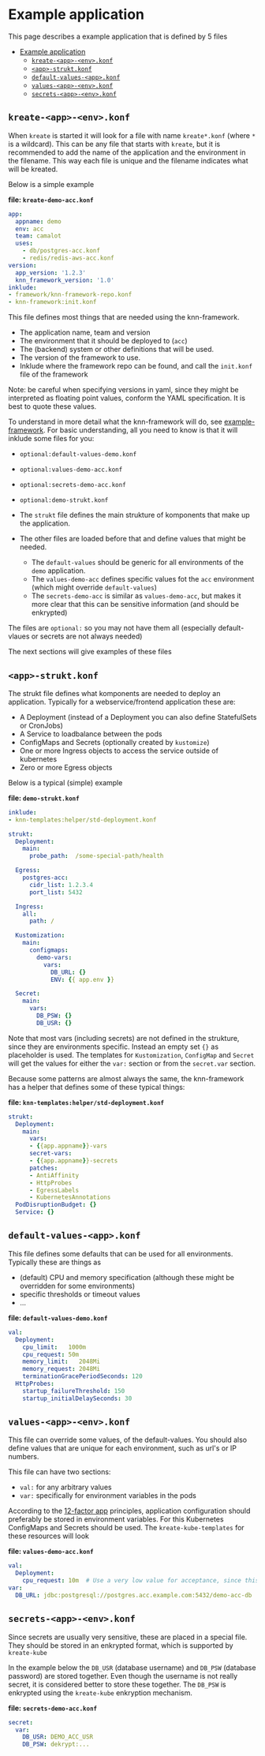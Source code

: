 # Example application

This page describes a example application that is defined by 5 files
- [Example application](#example-application)
  - [`kreate-<app>-<env>.konf`](#kreate-app-envkonf)
  - [`<app>-strukt.konf`](#app-struktkonf)
  - [`default-values-<app>.konf`](#default-values-appkonf)
  - [`values-<app>-<env>.konf`](#values-app-envkonf)
  - [`secrets-<app>-<env>.konf`](#secrets-app-envkonf)


## `kreate-<app>-<env>.konf`
When `kreate` is started it will look for a file with name `kreate*.konf` (where `*` is a wildcard).
This can be any file that starts with `kreate`, but it is recommended to add the name of
the application and the environment in the filename.
This way each file is unique and the filename indicates what will be kreated.

Below is a simple example

**file: `kreate-demo-acc.konf`**
```yaml
app:
  appname: demo
  env: acc
  team: camalot
  uses:
    - db/postgres-acc.konf
    - redis/redis-aws-acc.konf
version:
  app_version: '1.2.3'
  knn_framework_version: '1.0'
inklude:
- framework/knn-framework-repo.konf
- knn-framework:init.konf
```
This file defines most things that are needed using the knn-framework.
- The application name, team and version
- The environment that it should be deployed to (`acc`)
- The (backend) system or other definitions that will be used.
- The version of the framework to use.
- Inklude where the framework repo can be found, and call the `init.konf` file of the framework

Note: be careful when specifying versions in yaml, since they might be interpreted as
floating point values, conform the YAML specification.
It is best to quote these values.


To understand in more detail what the knn-framework will do, see [example-framework](./example-framework.md).
For basic understanding, all you need to know is that it will inklude some files for you:
- `optional:default-values-demo.konf`
- `optional:values-demo-acc.konf`
- `optional:secrets-demo-acc.konf`
- `optional:demo-strukt.konf`

- The `strukt` file defines the main strukture of komponents that make up the application.
- The other files are loaded before that and define values that might be needed.
  - The `default-values` should be generic for all environments of the `demo` application.
  - The `values-demo-acc` defines specific values fot the `acc` environment (which might override `default-values`)
  - The `secrets-demo-acc` is similar as `values-demo-acc`, but makes it more clear that this can be sensitive information (and should be enkrypted)

The files are `optional:` so you may not have them all (especially default-vlaues or secrets are not always needed)

The next sections will give examples of these files

## `<app>-strukt.konf`
The strukt file defines what komponents are needed to deploy an application.
Typically for a webservice/frontend application these are:
- A Deployment (instead of a Deployment you can also define StatefulSets or CronJobs)
- A Service to loadbalance between the pods
- ConfigMaps and Secrets (optionally created by `kustomize`)
- One or more Ingress objects to access the service outside of kubernetes
- Zero or more Egress objects

Below is a typical (simple) example

**file: `demo-strukt.konf`**
```yaml
inklude:
- knn-templates:helper/std-deployment.konf

strukt:
  Deployment:
    main:
      probe_path:  /some-special-path/health

  Egress:
    postgres-acc:
      cidr_list: 1.2.3.4
      port_list: 5432

  Ingress:
    all:
      path: /

  Kustomization:
    main:
      configmaps:
        demo-vars:
          vars:
            DB_URL: {}
            ENV: {{ app.env }}

  Secret:
    main:
      vars:
        DB_PSW: {}
        DB_USR: {}
```
Note that most vars (including secrets) are not defined in the strukture, since they are environments specific.
Instead an empty set `{}` as placeholder is used.
The templates for `Kustomization`, `ConfigMap` and `Secret` will get the values for either
the `var:` section or from the `secret.var` section.

Because some patterns are almost always the same, the knn-framework has a
helper that defines some of these typical things:

**file: `knn-templates:helper/std-deployment.konf`**
```yaml
strukt:
  Deployment:
    main:
      vars:
      - {{app.appname}}-vars
      secret-vars:
      - {{app.appname}}-secrets
      patches:
      - AntiAffinity
      - HttpProbes
      - EgressLabels
      - KubernetesAnnotations
  PodDisruptionBudget: {}
  Service: {}
```

## `default-values-<app>.konf`
This file defines some defaults that can be used for all environments.
Typically these are things as
- (default) CPU and memory specification (although these might be overridden for some environments)
- specific thresholds or timeout values
- ...

**file: `default-values-demo.konf`**
```yaml
val:
  Deployment:
    cpu_limit:   1000m
    cpu_request: 50m
    memory_limit:   2048Mi
    memory_request: 2048Mi
    terminationGracePeriodSeconds: 120
  HttpProbes:
    startup_failureThreshold: 150
    startup_initialDelaySeconds: 30
```

## `values-<app>-<env>.konf`
This file can override some values, of the default-values.
You should also define values that are unique for each environment, such as url's or IP numbers.

This file can have two sections:
- `val:`  for any arbitrary values
- `var:`  specifically for environment variables in the pods

According to the [12-factor app](https://12factor.net/config) principles, application
configuration should preferably be stored in environment variables.
For this Kubernetes ConfigMaps and Secrets should be used.
The `kreate-kube-templates` for these resources will look


**file: `values-demo-acc.konf`**
```yaml
val:
  Deployment:
    cpu_request: 10m  # Use a very low value for acceptance, since this is barely used
var:
  DB_URL: jdbc:postgresql://postgres.acc.example.com:5432/demo-acc-db
```

## `secrets-<app>-<env>.konf`
Since secrets are usually very sensitive, these are placed in a special file.
They should be stored in an enkrypted format, which is supported by `kreate-kube`

In the example below the `DB_USR` (database username) and `DB_PSW` (database password)
are stored together.
Even though the username is not really secret, it is considered better to store these together.
The `DB_PSW` is enkrypted using the `kreate-kube` enkryption mechanism.

**file: `secrets-demo-acc.konf`**
```yaml
secret:
  var:
    DB_USR: DEMO_ACC_USR
    DB_PSW: dekrypt:...
```
